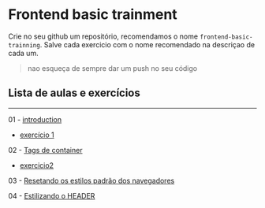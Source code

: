 # Frontend basic trainment

Crie no seu github um repositório, recomendamos o nome `frontend-basic-trainning`.
Salve cada exercicio com o nome recomendado na descriçao de cada um.

> nao esqueça de sempre dar um push no seu código

## Lista de aulas e exercícios

---

01 - [introduction](introduction.md)

- [exercício 1](exercicios/intro.md)

02 - [Tags de container](block-tags.md)

- [exercicio2](exercicios/block-tags.md)

03 - [Resetando os estilos padrão dos navegadores](css-reset.md)

04 - [Estilizando o HEADER](header-styles.md)
